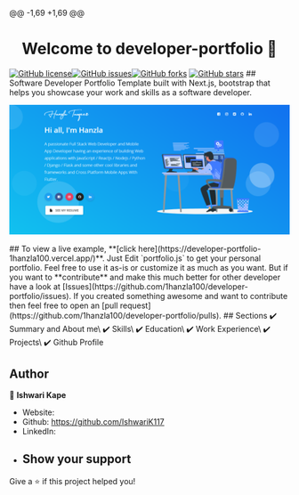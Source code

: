 @@ -1,69 +1,69 @@
<h1 align="center">Welcome to developer-portfolio 👋</h1>
<a href="https://github.com/1hanzla100/developer-portfolio/blob/main/LICENSE"><img alt="GitHub license" src="https://img.shields.io/github/license/1hanzla100/developer-portfolio"></a><a href="https://github.com/1hanzla100/developer-portfolio/issues"><img alt="GitHub issues" src="https://img.shields.io/github/issues/1hanzla100/developer-portfolio"></a><a href="https://github.com/1hanzla100/developer-portfolio/network"><img alt="GitHub forks" src="https://img.shields.io/github/forks/1hanzla100/developer-portfolio"></a> <a href="https://github.com/1hanzla100/developer-portfolio/stargazers"><img alt="GitHub stars" src="https://img.shields.io/github/stars/1hanzla100/developer-portfolio"></a>
## Software Developer Portfolio Template built with Next.js, bootstrap that helps you showcase your work and skills as a software developer.
<p align="center">
  <kbd>
    <img src="https://github.com/1hanzla100/developer-portfolio/blob/master/picture.PNG"></img>
  </kbd>
</p>
## To view a live example, **[click here](https://developer-portfolio-1hanzla100.vercel.app/)**.
Just Edit `portfolio.js` to get your personal portfolio. Feel free to use it as-is or customize it as much as you want.
But if you want to **contribute** and make this much better for other developer have a look at [Issues](https://github.com/1hanzla100/developer-portfolio/issues).
If you created something awesome and want to contribute then feel free to open an [pull request](https://github.com/1hanzla100/developer-portfolio/pulls).
## Sections
✔️ Summary and About me\
✔️ Skills\
✔️ Education\
✔️ Work Experience\
✔️ Projects\
✔️ Github Profile

## Author
👤 **Ishwari Kape**
- Website:
- Github: https://github.com/IshwariK117
- LinkedIn:
- ## Show your support
Give a ⭐️ if this project helped you!
